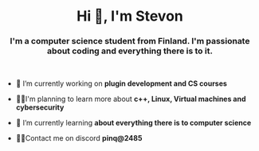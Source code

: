 <h1 align="center">Hi 👋, I'm Stevon</h1>
<h3 align="center">I'm a computer science student from Finland. I'm passionate about coding and everything there is to it.</h3>
  <br>

- 🔭 I’m currently working on **plugin development and CS courses**

- 👨‍💻I'm planning to learn more about **c++, Linux,  Virtual machines and cybersecurity**

- 🌱 I’m currently learning **about everything there is to computer science**

- 🙋‍♂️Contact me on discord **pinq@2485**

<p align="left">
</p>
